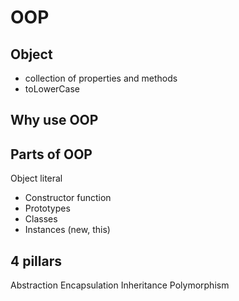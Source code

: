 
# OOP

## Object
- collection of properties and methods
- toLowerCase

## Why use OOP

## Parts of OOP
Object literal 

- Constructor function
- Prototypes
- Classes
- Instances (new, this)

## 4 pillars
Abstraction
Encapsulation
Inheritance
Polymorphism